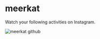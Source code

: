 # meerkat
Watch your following activities on Instagram.

<img align="center" src="https://github.com/ahmdrz/meerkat/blob/master/resources/meerkat.jpg" alt="meerkat github">
